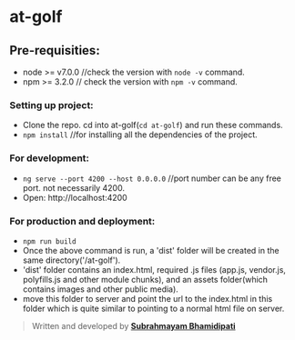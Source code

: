 # at-golf

## Pre-requisities: 
* node >= v7.0.0 //check the version with `node -v` command.
* npm >= 3.2.0 // check the version with `npm -v` command.

### Setting up project:
* Clone the repo. cd into at-golf(`cd at-golf`) and run these commands.
* `npm install` //for installing all the dependencies of the project.

### For development: 
* `ng serve --port 4200 --host 0.0.0.0` //port number can be any free port. not necessarily 4200.
* Open: http://localhost:4200

### For production and deployment:
* `npm run build`
* Once the above command is run, a 'dist' folder will be created in the same directory('/at-golf').
* 'dist' folder contains an index.html, required .js files (app.js, vendor.js, polyfills.js and other module chunks), and an assets folder(which contains images and other public media).
* move this folder to server and point the url to the index.html in this folder which is quite similar to pointing to a normal html file on server.

> Written and developed by **[Subrahmayam Bhamidipati](https://github.com/subbu3012/)**


